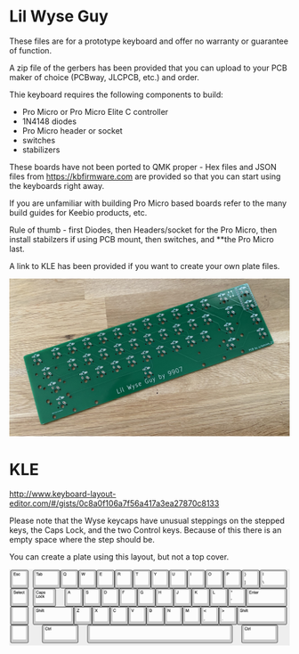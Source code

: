 # Lil Wyse Guy

These files are for a prototype keyboard and offer no warranty or guarantee of function.

A zip file of the gerbers has been provided that you can upload to your PCB maker of choice (PCBway, JLCPCB, etc.) and order.

Thie keyboard requires the following components to build:
* Pro Micro or Pro Micro Elite C controller
* 1N4148 diodes
* Pro Micro header or socket
* switches
* stabilizers

These boards have not been ported to QMK proper - Hex files and JSON files from https://kbfirmware.com are provided so that you can start using the keyboards right away.

If you are unfamiliar with building Pro Micro based boards refer to the many build guides for Keebio products, etc. 

Rule of thumb - first Diodes, then Headers/socket for the Pro Micro, then install stabilzers if using PCB mount, then switches, and **the Pro Micro last.

A link to KLE has been provided if you want to create your own plate files.

![PCB](lwg_pcb.jpeg)

# KLE
http://www.keyboard-layout-editor.com/#/gists/0c8a0f106a7f56a417a3ea27870c8133

Please note that the Wyse keycaps have unusual steppings on the stepped keys, the Caps Lock, and the two Control keys. Because of this there is an empty space where the step should be. 

You can create a plate using this layout, but not a top cover.

![Layout](lilwyseguy.png)

